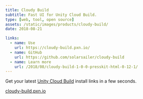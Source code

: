 ```yaml
---
title: Cloudy Build
subtitle: Fast UI for Unity Cloud Build.
type: [web, tool, open source]
assets: /static/images/products/cloudy-build/
date: 2018-08-21

links:
  - name: Use
    url: https://cloudy-build.pxn.io/
  - name: GitHub
    url: https://github.com/solarsailer/cloudy-build
  - name: Learn more
    url: /2018/08/cloudy-build-1-0-0-presskit-html-0-12-1/
---
```


Get your latest [Unity Cloud Build](https://developer.cloud.unity3d.com/build/) install links in a few seconds.

[cloudy-build.pxn.io](https://cloudy-build.pxn.io)

